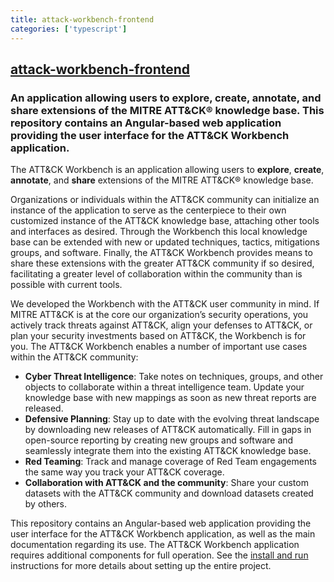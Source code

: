 ```yaml
---
title: attack-workbench-frontend
categories: ['typescript']
---
```

## [attack-workbench-frontend](https://github.com/center-for-threat-informed-defense/attack-workbench-frontend)

### An application allowing users to explore, create, annotate, and share extensions of the MITRE ATT&CK® knowledge base. This repository contains an Angular-based web application providing the user interface for the ATT&CK Workbench application.


The ATT&CK Workbench is an application allowing users to **explore**, **create**, **annotate**, and **share** extensions of the MITRE ATT&CK® knowledge base. 

Organizations or individuals within the ATT&CK community can initialize an instance of the application to serve as the centerpiece to their own customized instance of the ATT&CK knowledge base, attaching other tools and interfaces as desired. Through the Workbench this local knowledge base can be extended with new or updated techniques, tactics, mitigations groups, and software. Finally, the ATT&CK Workbench provides means to share these extensions with the greater ATT&CK community if so desired, facilitating a greater level of collaboration within the community than is possible with current tools. 

We developed the Workbench with the ATT&CK user community in mind. If MITRE ATT&CK is at the core our organization’s security operations, you actively track threats against ATT&CK, align your defenses to ATT&CK, or plan your security investments based on ATT&CK, the Workbench is for you. The ATT&CK Workbench enables a number of important use cases within the ATT&CK community:
- **Cyber Threat Intelligence**: Take notes on techniques, groups, and other objects to collaborate within a threat intelligence team. Update your knowledge base with new mappings as soon as new threat reports are released.
- **Defensive Planning**: Stay up to date with the evolving threat landscape by downloading new releases of ATT&CK automatically. Fill in gaps in open-source reporting by creating new groups and software and seamlessly integrate them into the existing ATT&CK knowledge base.
- **Red Teaming**: Track and manage coverage of Red Team engagements the same way you track your ATT&CK coverage.
- **Collaboration with ATT&CK and the community**: Share your custom datasets with the ATT&CK community and download datasets created by others.

This repository contains an Angular-based web application providing the user interface for the ATT&CK Workbench application, as well as the main documentation regarding its use. The ATT&CK Workbench application requires additional components for full operation. See the [install and run](#install-and-run) instructions for more details about setting up the entire project.
